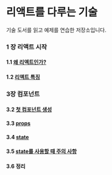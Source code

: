 # 리액트를 다루는 기술
기술 도서를 읽고 예제를 연습한 저장소입니다.

### 1 장 리액트 시작
  #### 1.1 [왜 리액트인가?](https://rachelslab.tistory.com/99)
  #### 1.2 [리액트 특징](https://rachelslab.tistory.com/99)

### 3장 컴포넌트
  #### 3.2 [첫 컴포넌트 생성](https://rachelslab.tistory.com/101)
  #### 3.3 [props](https://rachelslab.tistory.com/101)
  #### 3.4 [state](https://rachelslab.tistory.com/102)
  #### 3.5 [state를 사용할 때 주의 사항](https://rachelslab.tistory.com/102)
  #### 3.6 정리
